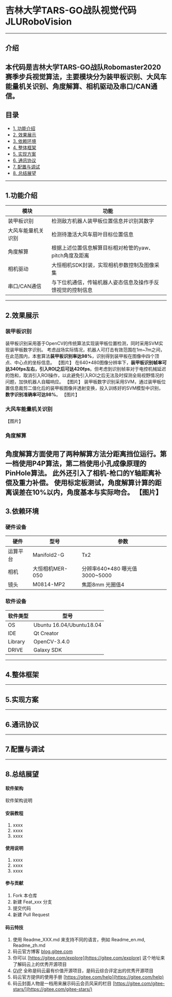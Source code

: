 # 吉林大学TARS-GO战队视觉代码JLURoboVision
---
## 介绍
本代码是吉林大学TARS-GO战队Robomaster2020赛季步兵视觉算法，主要模块分为**装甲板识别**、**大风车能量机关识别**、**角度解算**、**相机驱动**及**串口/CAN通信**。
---
## 目录
* [1. 功能介绍](#1功能介绍)
* [2. 效果展示](#2效果展示)
* [3. 依赖环境](#3依赖环境)
* [4. 整体框架](#4整体框架)
* [5. 实现方案](#5实现方案)
* [6. 通讯协议](#6通信协议)
* [7. 配置与调试](#7配置与调试)
* [8. 总结展望](#8总结展望)
---
## 1.功能介绍
|模块     |功能     |
| ------- | ------ |
|装甲板识别| 检测敌方机器人装甲板位置信息并识别其数字 |
|大风车能量机关识别| 检测待激活大风车扇叶目标位置信息 |
|角度解算| 根据上述位置信息解算目标相对枪管的yaw、pitch角度及距离 |
|相机驱动| 大恒相机SDK封装，实现相机参数控制及图像采集 |
|串口/CAN通信| 与下位机通信，传输机器人姿态信息及操作手反馈视觉的控制信息 |
---
## 2.效果展示
### 装甲板识别
装甲板识别采用基于OpenCV的传统算法实现装甲板位置检测，同时采用SVM实现装甲板数字识别。
考虑战场实际情况，机器人可打击有效范围在1m~7m之间，在此范围内，本套算法**装甲板识别率达98%**，识别得到装甲板在图像中四个顶点、中心点的坐标信息。
【图片】
在640*480图像分辨率下，**装甲板识别帧率可达340fps左右，引入ROI之后可达420fps**。但考虑到识别帧率对于电控机械延迟的饱和，取消引入ROI操作，以此避免引入ROI之后无法及时探测全局视野情况的问题，加快机器人自瞄响应。
【图片】
装甲板数字识别采用SVM，通过装甲板位置信息裁剪二值化后的装甲板图像并透射变换，投入训练好的SVM模型中识别，**数字识别准确率可达98%**。
【图片】
### 大风车能量机关识别
【图片】

### 角度解算
角度解算方面使用了两种解算方法分距离挡位运行。第一档使用P4P算法，第二档使用小孔成像原理的PinHole算法。
此外还引入了相机-枪口的Y轴距离补偿及重力补偿。
使用标定板测试，角度解算计算的距离误差在10%以内，角度基本与实际吻合。
【图片】
---
## 3.依赖环境
### 硬件设备
|硬件|型号|参数|
|---|---|---|
|运算平台|Manifold2-G|Tx2|
|相机|大恒相机MER-050|分辨率640*480 曝光值3000~5000|
|镜头|M0814-MP2|焦距8mm 光圈值4|
### 软件设备
|软件类型|型号|
|---|---|
|OS|Ubuntu 16.04/Ubuntu18.04|
|IDE|Qt Creator|
|Library|OpenCV-3.4.0|
|DRIVE|Galaxy SDK|

---
## 4.整体框架

---
## 5.实现方案

---
## 6.通讯协议

---
## 7.配置与调试

---
## 8.总结展望


#### 软件架构
软件架构说明


#### 安装教程

1.  xxxx
2.  xxxx
3.  xxxx

#### 使用说明

1.  xxxx
2.  xxxx
3.  xxxx

#### 参与贡献

1.  Fork 本仓库
2.  新建 Feat_xxx 分支
3.  提交代码
4.  新建 Pull Request


#### 码云特技

1.  使用 Readme\_XXX.md 来支持不同的语言，例如 Readme\_en.md, Readme\_zh.md
2.  码云官方博客 [blog.gitee.com](https://blog.gitee.com)
3.  你可以 [https://gitee.com/explore](https://gitee.com/explore) 这个地址来了解码云上的优秀开源项目
4.  [GVP](https://gitee.com/gvp) 全称是码云最有价值开源项目，是码云综合评定出的优秀开源项目
5.  码云官方提供的使用手册 [https://gitee.com/help](https://gitee.com/help)
6.  码云封面人物是一档用来展示码云会员风采的栏目 [https://gitee.com/gitee-stars/](https://gitee.com/gitee-stars/)
